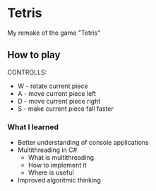 # Tetris
My remake of the game "Tetris"

## How to play
CONTROLLS:
* W - rotate current piece
* A - move current piece left
* D - move current piece right
* S - make current piece fall faster

### What I learned
* Better understanding of console applications
* Multithreading in C#
    * What is multithreading
    * How to implement it
    * Where is useful
* Improved algoritmic thinking
